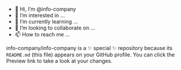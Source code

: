 - 👋 Hi, I’m @info-company
- 👀 I’m interested in ...
- 🌱 I’m currently learning ...
- 💞️ I’m looking to collaborate on ...
- 📫 How to reach me ...


info-company/info-company is a ✨ special ✨ repository because its `README.md` (this file) appears on your GitHub profile.
You can click the Preview link to take a look at your changes.
